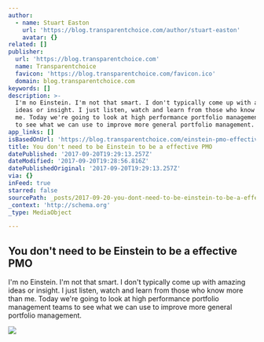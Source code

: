 ```yaml
---
author:
  - name: Stuart Easton
    url: 'https://blog.transparentchoice.com/author/stuart-easton'
    avatar: {}
related: []
publisher:
  url: 'https://blog.transparentchoice.com'
  name: Transparentchoice
  favicon: 'https://blog.transparentchoice.com/favicon.ico'
  domain: blog.transparentchoice.com
keywords: []
description: >-
  I'm no Einstein. I'm not that smart. I don't typically come up with amazing
  ideas or insight. I just listen, watch and learn from those who know more than
  me. Today we're going to look at high performance portfolio management teams
  to see what we can use to improve more general portfolio management.
app_links: []
isBasedOnUrl: 'https://blog.transparentchoice.com/einstein-pmo-effectiveness'
title: You don't need to be Einstein to be a effective PMO
datePublished: '2017-09-20T19:29:13.257Z'
dateModified: '2017-09-20T19:28:56.816Z'
datePublishedOriginal: '2017-09-20T19:29:13.257Z'
via: {}
inFeed: true
starred: false
sourcePath: _posts/2017-09-20-you-dont-need-to-be-einstein-to-be-a-effective-pmo.md
_context: 'http://schema.org'
_type: MediaObject

---
```

<article style=""><h1>You don't need to be Einstein to be a effective PMO</h1><p>I'm no Einstein. I'm not that smart. I don't typically come up with amazing ideas or insight. I just listen, watch and learn from those who know more than me. Today we're going to look at high performance portfolio management teams to see what we can use to improve more general portfolio management.</p><img src="https://cdn2.hubspot.net/hubfs/301083/Blog/Einstein_PMO_Effectiveness.png#keepProtocol" /></article>